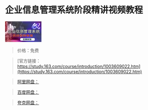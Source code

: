 # 企业信息管理系统阶段精讲视频教程

![img](../../../assets/study163/free/6631975962304737539.jpg)

> 价格：免费

> [官方链接：https://study.163.com/course/introduction/1003609022.htm](https://study.163.com/course/introduction/1003609022.htm)

> [阿里网盘：]()

> [百度网盘：]()

> [夸克网盘：]()
